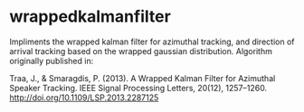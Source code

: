 # wrappedkalmanfilter
Impliments the wrapped kalman filter for azimuthal tracking, and direction of arrival tracking based on the wrapped gaussian distribution. Algorithm originally published in: 

Traa, J., & Smaragdis, P. (2013). A Wrapped Kalman Filter for Azimuthal Speaker Tracking. IEEE Signal Processing Letters, 20(12), 1257–1260. http://doi.org/10.1109/LSP.2013.2287125

